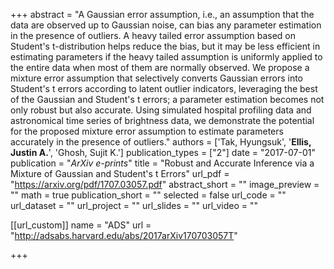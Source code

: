 +++
abstract = "A Gaussian error assumption, i.e., an assumption that the data are observed up to Gaussian noise, can bias any parameter estimation in the presence of outliers. A heavy tailed error assumption based on Student's t-distribution helps reduce the bias, but it may be less efficient in estimating parameters if the heavy tailed assumption is uniformly applied to the entire data when most of them are normally observed. We propose a mixture error assumption that selectively converts Gaussian errors into Student's t errors according to latent outlier indicators, leveraging the best of the Gaussian and Student's t errors; a parameter estimation becomes not only robust but also accurate. Using simulated hospital profiling data and astronomical time series of brightness data, we demonstrate the potential for the proposed mixture error assumption to estimate parameters accurately in the presence of outliers."
authors = ['Tak, Hyungsuk', '**Ellis, Justin A.**', 'Ghosh, Sujit K.']
publication_types = ["2"]
date = "2017-07-01"
publication = "*ArXiv e-prints*"
title = "Robust and Accurate Inference via a Mixture of Gaussian and Student's t Errors"
url_pdf = "https://arxiv.org/pdf/1707.03057.pdf"
abstract_short = ""
image_preview = ""
math = true
publication_short = ""
selected = false
url_code = ""
url_dataset = ""
url_project = ""
url_slides = ""
url_video = ""

[[url_custom]]
name = "ADS"
url = "http://adsabs.harvard.edu/abs/2017arXiv170703057T"

+++
